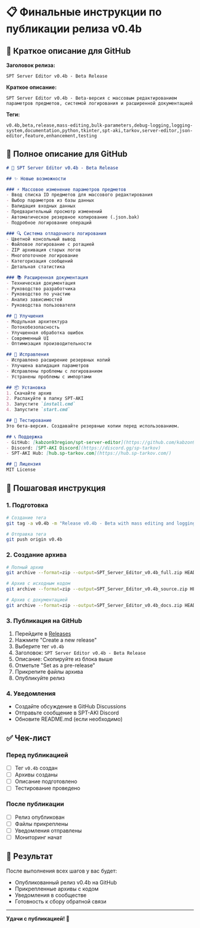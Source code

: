 # 📋 Финальные инструкции по публикации релиза v0.4b

## 🎯 Краткое описание для GitHub

**Заголовок релиза:**
```
SPT Server Editor v0.4b - Beta Release
```

**Краткое описание:**
```
SPT Server Editor v0.4b - Beta-версия с массовым редактированием параметров предметов, системой логирования и расширенной документацией
```

**Теги:**
```
v0.4b,beta,release,mass-editing,bulk-parameters,debug-logging,logging-system,documentation,python,tkinter,spt-aki,tarkov,server-editor,json-editor,feature,enhancement,testing
```

## 📝 Полное описание для GitHub

```markdown
# 🚀 SPT Server Editor v0.4b - Beta Release

## ✨ Новые возможности

### ⚡ Массовое изменение параметров предметов
- Ввод списка ID предметов для массового редактирования
- Выбор параметров из базы данных
- Валидация входных данных
- Предварительный просмотр изменений
- Автоматическое резервное копирование (.json.bak)
- Подробное логирование операций

### 🔍 Система отладочного логирования
- Цветной консольный вывод
- Файловое логирование с ротацией
- ZIP архивация старых логов
- Многопоточное логирование
- Категоризация сообщений
- Детальная статистика

### 📚 Расширенная документация
- Техническая документация
- Руководство разработчика
- Руководство по участию
- Анализ зависимостей
- Руководства пользователя

## 🔧 Улучшения
- Модульная архитектура
- Потокобезопасность
- Улучшенная обработка ошибок
- Современный UI
- Оптимизация производительности

## 🐛 Исправления
- Исправлено расширение резервных копий
- Улучшена валидация параметров
- Исправлены проблемы с логированием
- Устранены проблемы с импортами

## 📦 Установка
1. Скачайте архив
2. Распакуйте в папку SPT-AKI
3. Запустите `install.cmd`
4. Запустите `start.cmd`

## 🧪 Тестирование
Это бета-версия. Создавайте резервные копии перед использованием.

## 📞 Поддержка
- GitHub: [kabzon93region/spt-server-editor](https://github.com/kabzon93region/spt-server-editor)
- Discord: [SPT-AKI Discord](https://discord.gg/sp-tarkov)
- SPT-AKI Hub: [hub.sp-tarkov.com](https://hub.sp-tarkov.com/)

## 📄 Лицензия
MIT License
```

## 🚀 Пошаговая инструкция

### 1. Подготовка
```bash
# Создание тега
git tag -a v0.4b -m "Release v0.4b - Beta with mass editing and logging system"

# Отправка тега
git push origin v0.4b
```

### 2. Создание архива
```bash
# Полный архив
git archive --format=zip --output=SPT_Server_Editor_v0.4b_full.zip HEAD

# Архив с исходным кодом
git archive --format=zip --output=SPT_Server_Editor_v0.4b_source.zip HEAD

# Архив с документацией
git archive --format=zip --output=SPT_Server_Editor_v0.4b_docs.zip HEAD -- docs/ *.md
```

### 3. Публикация на GitHub
1. Перейдите в [Releases](https://github.com/kabzon93region/spt-server-editor/releases)
2. Нажмите "Create a new release"
3. Выберите тег `v0.4b`
4. Заголовок: `SPT Server Editor v0.4b - Beta Release`
5. Описание: Скопируйте из блока выше
6. Отметьте "Set as a pre-release"
7. Прикрепите файлы архива
8. Опубликуйте релиз

### 4. Уведомления
- Создайте обсуждение в GitHub Discussions
- Отправьте сообщение в SPT-AKI Discord
- Обновите README.md (если необходимо)

## ✅ Чек-лист

### Перед публикацией
- [ ] Тег `v0.4b` создан
- [ ] Архивы созданы
- [ ] Описание подготовлено
- [ ] Тестирование проведено

### После публикации
- [ ] Релиз опубликован
- [ ] Файлы прикреплены
- [ ] Уведомления отправлены
- [ ] Мониторинг начат

## 🎯 Результат

После выполнения всех шагов у вас будет:
- Опубликованный релиз v0.4b на GitHub
- Прикрепленные архивы с кодом
- Уведомления в сообществе
- Готовность к сбору обратной связи

---

**Удачи с публикацией! 🚀**
